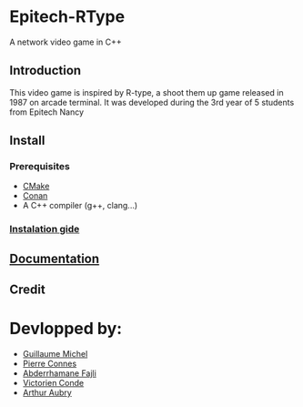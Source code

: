 # Epitech-RType

A network video game in C++

## Introduction

This video game is inspired by R-type, a shoot them up game released in 1987 on arcade terminal. It was developed during the 3rd year of 5 students from Epitech Nancy

## Install

### Prerequisites
- [CMake](https://cmake.org/)
- [Conan](https://conan.io/)
- A C++ compiler (g++, clang...)

### [Instalation gide](instalation.md)

## [Documentation](link)

## Credit

# Devlopped by:
- [Guillaume Michel](https://github.com/michelguillaume)
- [Pierre Connes](https://github.com/Scorpierre)
- [Abderrhamane Fajli](https://github.com/AbderF)
- [Victorien Conde](https://github.com/VictorienConde)
- [Arthur Aubry](https://github.com/arthur489)
